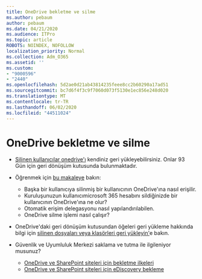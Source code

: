 ```yaml
---
title: OneDrive bekletme ve silme
ms.author: pebaum
author: pebaum
ms.date: 04/21/2020
ms.audience: ITPro
ms.topic: article
ROBOTS: NOINDEX, NOFOLLOW
localization_priority: Normal
ms.collection: Adm_O365
ms.assetid: ''
ms.custom:
- "9000596"
- "2440"
ms.openlocfilehash: 5d2ae0d21ab43814235feee8cc2b60290a17ad51
ms.sourcegitcommit: bc7d6f4f3c9f7060d073f5130e1ec856e248d020
ms.translationtype: MT
ms.contentlocale: tr-TR
ms.lasthandoff: 06/02/2020
ms.locfileid: "44511024"
---
```

# <a name="onedrive-retention-and-deletion"></a>OneDrive bekletme ve silme

- [Silinen kullanıcılar onedrive'ı](https://docs.microsoft.com/onedrive/restore-deleted-onedrive) kendiniz geri yükleyebilirsiniz. Onlar 93 Gün için geri dönüşüm kutusunda bulunmaktadır.

- Öğrenmek için [bu makaleye](https://docs.microsoft.com/onedrive/retention-and-deletion) bakın:
    - Başka bir kullanıcıya silinmiş bir kullanıcının OneDrive'ına nasıl erişilir.
    - Kuruluşunuzun kullanıcımicrosoft 365 hesabını sildiğinizde bir kullanıcının OneDrive'ına ne olur?
    - Otomatik erişim delegasyonu nasıl yapılandırılabilen.
    - OneDrive silme işlemi nasıl çalışır?

- OneDrive'daki geri dönüşüm kutusundan öğeleri geri yükleme hakkında bilgi için [silinen dosyaları veya klasörleri geri yükleyin'](https://support.office.com/article/949ada80-0026-4db3-a953-c99083e6a84f)e bakın.

- Güvenlik ve Uyumluluk Merkezi saklama ve tutma ile ilgileniyor musunuz?
    - [OneDrive ve SharePoint siteleri için bekletme ilkeleri](https://docs.microsoft.com/microsoft-365/compliance/retention-policies)
    - [OneDrive ve SharePoint siteleri için eDiscovery bekleme](https://docs.microsoft.com/office365/securitycompliance/ediscovery-cases#step-4-place-content-locations-on-hold)
